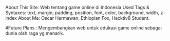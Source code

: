 About This Site: Web tentang game online di Indonesia
Used Tags & Syntaxes: text, margin, padding, position, font, color, background, width, z-index 
About Me: Oscar Hermawan, Ethiopian Fox, Hacktiv8 Student.

#Future Plans : Mengembangkan web untuk edukasi game online sebagai dunia olah raga yg menarik.